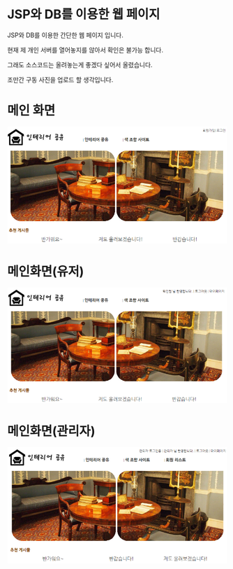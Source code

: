 # JSP와 DB를 이용한 웹 페이지

JSP와 DB를 이용한 간단한 웹 페이지 입니다.

현재 제 개인 서버를 열어놓지를 않아서 확인은 불가능 합니다.

그래도 소스코드는 올려놓는게 좋겠다 싶어서 올렸습니다.

조만간 구동 사진을 업로드 할 생각입니다.

# 메인 화면

![메인화면](https://github.com/minungpark/JSP-Web/blob/master/img/main.png)

# 메인화면(유저)

![메인화면(유저)](https://github.com/minungpark/JSP-Web/blob/master/img/main(user).png)

# 메인화면(관리자)

![메인화면(관리자)](https://github.com/minungpark/JSP-Web/blob/master/img/main(admin).png)